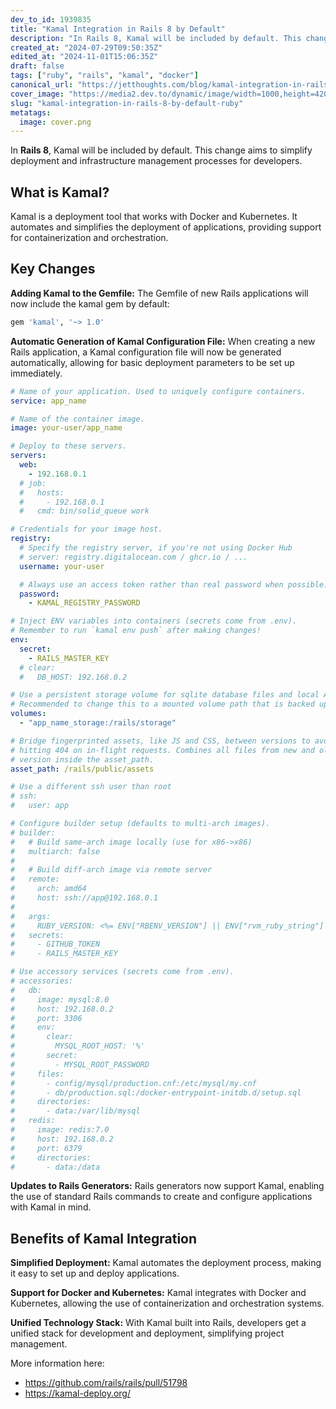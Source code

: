 ```yaml
---
dev_to_id: 1939835
title: "Kamal Integration in Rails 8 by Default"
description: "In Rails 8, Kamal will be included by default. This change aims to simplify deployment and..."
created_at: "2024-07-29T09:50:35Z"
edited_at: "2024-11-01T15:06:35Z"
draft: false
tags: ["ruby", "rails", "kamal", "docker"]
canonical_url: "https://jetthoughts.com/blog/kamal-integration-in-rails-8-by-default-ruby/"
cover_image: "https://media2.dev.to/dynamic/image/width=1000,height=420,fit=cover,gravity=auto,format=auto/https%3A%2F%2Fdev-to-uploads.s3.amazonaws.com%2Fuploads%2Farticles%2Fq8hqn47ak2tmxlr13awl.png"
slug: "kamal-integration-in-rails-8-by-default-ruby"
metatags:
  image: cover.png
---
```


In **Rails 8**, Kamal will be included by default. This change aims to simplify deployment and infrastructure management processes for developers. 

## What is Kamal?
Kamal is a deployment tool that works with Docker and Kubernetes. It automates and simplifies the deployment of applications, providing support for containerization and orchestration.

## Key Changes
**Adding Kamal to the Gemfile:**
The Gemfile of new Rails applications will now include the kamal gem by default:
```ruby
gem 'kamal', '~> 1.0'
```

**Automatic Generation of Kamal Configuration File:**
When creating a new Rails application, a Kamal configuration file will now be generated automatically, allowing for basic deployment parameters to be set up immediately.
```yaml
# Name of your application. Used to uniquely configure containers.
service: app_name

# Name of the container image.
image: your-user/app_name

# Deploy to these servers.
servers:
  web:
    - 192.168.0.1
  # job:
  #   hosts:
  #     - 192.168.0.1
  #   cmd: bin/solid_queue work

# Credentials for your image host.
registry:
  # Specify the registry server, if you're not using Docker Hub
  # server: registry.digitalocean.com / ghcr.io / ...
  username: your-user

  # Always use an access token rather than real password when possible.
  password:
    - KAMAL_REGISTRY_PASSWORD

# Inject ENV variables into containers (secrets come from .env).
# Remember to run `kamal env push` after making changes!
env:
  secret:
    - RAILS_MASTER_KEY
  # clear:
  #   DB_HOST: 192.168.0.2

# Use a persistent storage volume for sqlite database files and local Active Storage files.
# Recommended to change this to a mounted volume path that is backed up off server.
volumes:
  - "app_name_storage:/rails/storage"

# Bridge fingerprinted assets, like JS and CSS, between versions to avoid
# hitting 404 on in-flight requests. Combines all files from new and old
# version inside the asset_path.
asset_path: /rails/public/assets

# Use a different ssh user than root
# ssh:
#   user: app

# Configure builder setup (defaults to multi-arch images).
# builder:
#   # Build same-arch image locally (use for x86->x86)
#   multiarch: false
#
#   # Build diff-arch image via remote server
#   remote:
#     arch: amd64
#     host: ssh://app@192.168.0.1
#
#   args:
#     RUBY_VERSION: <%= ENV["RBENV_VERSION"] || ENV["rvm_ruby_string"] || "#{RUBY_ENGINE}-#{RUBY_ENGINE_VERSION}" %>
#   secrets:
#     - GITHUB_TOKEN
#     - RAILS_MASTER_KEY

# Use accessory services (secrets come from .env).
# accessories:
#   db:
#     image: mysql:8.0
#     host: 192.168.0.2
#     port: 3306
#     env:
#       clear:
#         MYSQL_ROOT_HOST: '%'
#       secret:
#         - MYSQL_ROOT_PASSWORD
#     files:
#       - config/mysql/production.cnf:/etc/mysql/my.cnf
#       - db/production.sql:/docker-entrypoint-initdb.d/setup.sql
#     directories:
#       - data:/var/lib/mysql
#   redis:
#     image: redis:7.0
#     host: 192.168.0.2
#     port: 6379
#     directories:
#       - data:/data
```

**Updates to Rails Generators:** 
Rails generators now support Kamal, enabling the use of standard Rails commands to create and configure applications with Kamal in mind.

## Benefits of Kamal Integration

**Simplified Deployment:** 
Kamal automates the deployment process, making it easy to set up and deploy applications.

**Support for Docker and Kubernetes:** 
Kamal integrates with Docker and Kubernetes, allowing the use of containerization and orchestration systems.

**Unified Technology Stack:**
With Kamal built into Rails, developers get a unified stack for development and deployment, simplifying project management.

More information here: 
- https://github.com/rails/rails/pull/51798
- https://kamal-deploy.org/
